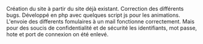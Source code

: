 Création du site à partir du site déjà existant. 
Correction des différents bugs.
Développé en php avec quelques script js pour les animations.
L'envoie des differents fomulaires à un mail fonctionne correctement. Mais pour des soucis de confidentialité et de sécurité les identifiants, mot passe, hote et port de connexion on été enlevé.
